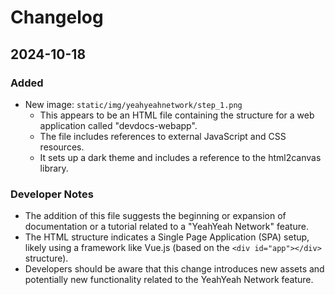 

  # Changelog

## 2024-10-18

### Added
- New image: `static/img/yeahyeahnetwork/step_1.png`
  - This appears to be an HTML file containing the structure for a web application called "devdocs-webapp".
  - The file includes references to external JavaScript and CSS resources.
  - It sets up a dark theme and includes a reference to the html2canvas library.

### Developer Notes
- The addition of this file suggests the beginning or expansion of documentation or a tutorial related to a "YeahYeah Network" feature.
- The HTML structure indicates a Single Page Application (SPA) setup, likely using a framework like Vue.js (based on the `<div id="app"></div>
` structure).
- Developers should be aware that this change introduces new assets and potentially new functionality related to the YeahYeah Network feature.

  